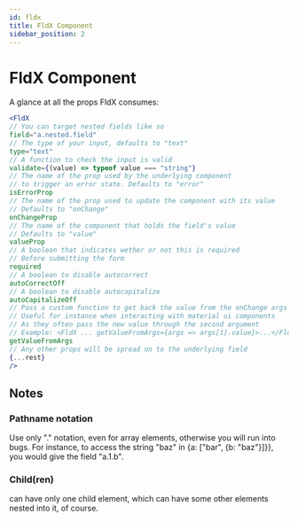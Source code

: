 ```yaml
---
id: fldx
title: FldX Component
sidebar_position: 2
---
```


# FldX Component

A glance at all the props FldX consumes:

```jsx
<FldX
// You can target nested fields like so
field="a.nested.field"
// The type of your input, defaults to "text"
type="text"
// A function to check the input is valid
validate={(value) => typeof value === "string"}
// The name of the prop used by the underlying component
// to trigger an error state. Defaults to "error"
isErrorProp
// The name of the prop used to update the component with its value
// Defaults to "onChange"
onChangeProp
// The name of the component that holds the field's value
// Defaults to "value"
valueProp
// A boolean that indicates wether or not this is required
// Before submitting the form
required
// A boolean to disable autocorrect
autoCorrectOff
// A boolean to disable autocapitalize
autoCapitalizeOff
// Pass a custom function to get back the value from the onChange args
// Useful for instance when interacting with material ui components
// As they often pass the new value through the second argument
// Example: <FldX ... getValueFromArgs={args => args[1].value}>...</FldX>
getValueFromArgs
// Any other props will be spread on to the underlying field
{...rest}
/>
```

## Notes

### Pathname notation

Use only "." notation, even for array elements, otherwise you will run into bugs. For instance, to access the string "baz" in {a: ["bar", {b: "baz"}]}}, you would give the field "a.1.b".

### Child(ren)

<FldX/> can have only one child element, which can have some other elements nested into it, of course.
